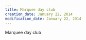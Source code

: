 ```yaml
---
title: Marquee day club
creation_date: January 22, 2014
modification_date: January 22, 2014
---
```



Marquee day club  
